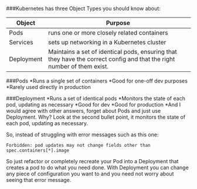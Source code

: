 ###Kubernetes has three Object Types you should know about:

Object|Purpose
---|---
Pods | runs one or more closely related containers
Services | sets up networking in a Kubernetes cluster
Deployment | Maintains a set of identical pods, ensuring that they have the correct config and that the right number of them exist.


###Pods
*Runs a single set of containers
*Good for one-off dev purposes
*Rarely used directly in production

###Deployment
*Runs a set of identical pods
*Monitors the state of each pod, updating as necessary
*Good for dev
*Good for production
*And I would agree with other answers, forget about Pods and just use Deployment. Why? Look at the second bullet point, it monitors the state of each pod, updating as necessary.

So, instead of struggling with error messages such as this one:

`Forbidden: pod updates may not change fields other than spec.containers[*].image`

So just refactor or completely recreate your Pod into a Deployment that creates a pod to do what you need done. With Deployment you can change any piece of configuration you want to and you need not worry about seeing that error message.
